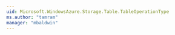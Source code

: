 ```yaml
---
uid: Microsoft.WindowsAzure.Storage.Table.TableOperationType
ms.author: "tamram"
manager: "mbaldwin"
---
```

